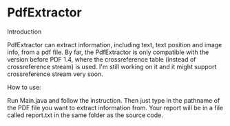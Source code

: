 # PdfExtractor
                                                              
                                                              
Introduction

PdfExtractor can extract information, including text, text position and image info, from a pdf file.
By far, the PdfExtractor is only compatible with the version before PDF 1.4, where the crossreference
    table (instead of crossreference stream) is used.
I'm still working on it and it might support crossreference stream very soon.

How to use:

Run Main.java and follow the instruction. Then just type in the pathname of the PDF file you want to
extract information from. Your report will be in a file called report.txt in the same folder as the source code.
